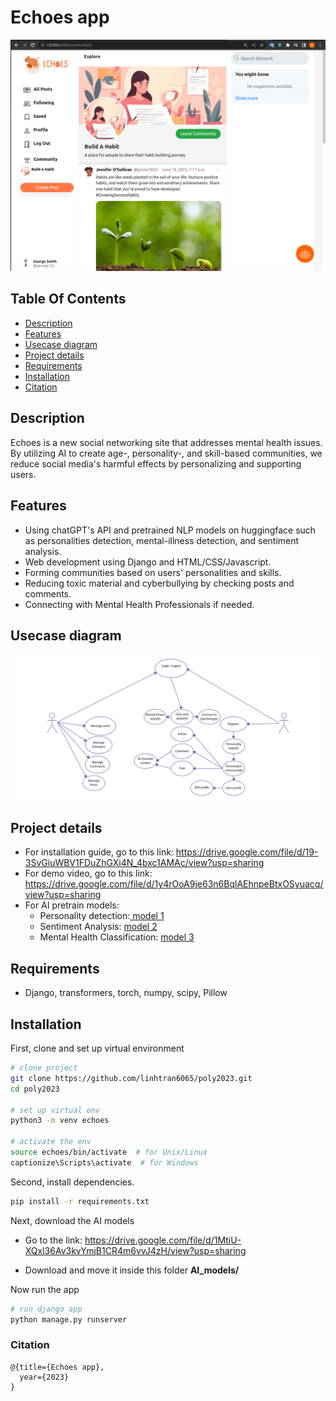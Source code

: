 <div align="left">
    <h1>Echoes app</h1>
</div>

<!-- ![alt text](network/media/echoes.png) -->
<img src="network/media/echoes.png" alt="isolated" width="800"/>

## Table Of Contents
-  [Description](#description)
-  [Features](#features)
-  [Usecase diagram](#usecase-diagram)
-  [Project details](#project-details)
-  [Requirements](#requirements)
-  [Installation](#installation)
-  [Citation](#citation)

## Description   
Echoes is a new social networking site that addresses mental health issues. By utilizing AI to create age-, personality-, and skill-based communities, we reduce social media's harmful effects by personalizing and supporting users.

## Features
- Using chatGPT's API and pretrained NLP models on huggingface such as personalities detection, mental-illness detection, and sentiment analysis.
- Web development using Django and HTML/CSS/Javascript.
- Forming communities based on users' personalities and skills.
- Reducing toxic material and cyberbullying by checking posts and comments.
- Connecting with Mental Health Professionals if needed.

## Usecase diagram
![alt text](network/media/use_case.png)

## Project details
- For installation guide, go to this link: https://drive.google.com/file/d/19-3SvGiuWBV1FDuZhGXi4N_4bxc1AMAc/view?usp=sharing
- For demo video, go to this link: https://drive.google.com/file/d/1y4rOoA9je63n6BqlAEhnpeBtxOSyuacq/view?usp=sharing
- For AI pretrain models:
  - Personality detection:[ model 1](https://huggingface.co/spaces/thoucentric/Big-Five-Personality-Traits-Detection)
  - Sentiment Analysis: [ model 2](https://huggingface.co/cardiffnlp/twitter-roberta-base-sentiment)
  - Mental Health Classification: [ model 3](https://huggingface.co/edmundhui/mental_health_trainer)
## Requirements
- Django, transformers, torch, numpy, scipy, Pillow

## Installation
First, clone and set up virtual environment

```bash
# clone project   
git clone https://github.com/linhtran6065/poly2023.git
cd poly2023

# set up virtual env   
python3 -m venv echoes

# activate the env
source echoes/bin/activate  # for Unix/Linux
captionize\Scripts\activate  # for Windows
```   
Second, install dependencies.   

```bash
pip install -r requirements.txt
```  
Next, download the AI models

- Go to the link: https://drive.google.com/file/d/1MtiU-XQxl36Av3kvYmjB1CR4m6vvJ4zH/view?usp=sharing

- Download and move it inside this folder **AI_models/** 

Now run the app
```bash
# run django app
python manage.py runserver
```   

### Citation   
```
@{title={Echoes app},
  year={2023}
}
```   

